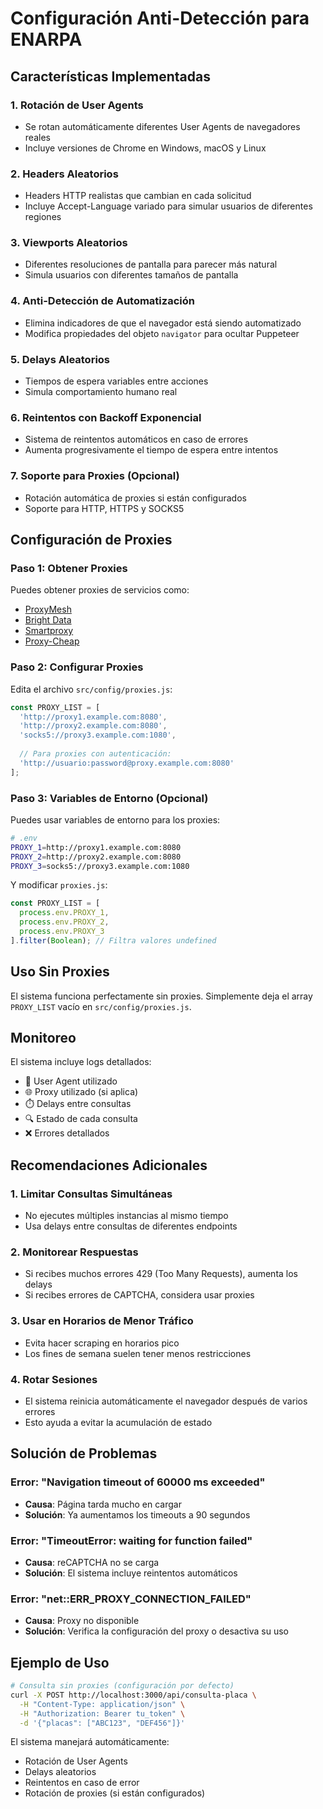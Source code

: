 # Configuración Anti-Detección para ENARPA

## Características Implementadas

### 1. Rotación de User Agents
- Se rotan automáticamente diferentes User Agents de navegadores reales
- Incluye versiones de Chrome en Windows, macOS y Linux

### 2. Headers Aleatorios
- Headers HTTP realistas que cambian en cada solicitud
- Incluye Accept-Language variado para simular usuarios de diferentes regiones

### 3. Viewports Aleatorios
- Diferentes resoluciones de pantalla para parecer más natural
- Simula usuarios con diferentes tamaños de pantalla

### 4. Anti-Detección de Automatización
- Elimina indicadores de que el navegador está siendo automatizado
- Modifica propiedades del objeto `navigator` para ocultar Puppeteer

### 5. Delays Aleatorios
- Tiempos de espera variables entre acciones
- Simula comportamiento humano real

### 6. Reintentos con Backoff Exponencial
- Sistema de reintentos automáticos en caso de errores
- Aumenta progresivamente el tiempo de espera entre intentos

### 7. Soporte para Proxies (Opcional)
- Rotación automática de proxies si están configurados
- Soporte para HTTP, HTTPS y SOCKS5

## Configuración de Proxies

### Paso 1: Obtener Proxies
Puedes obtener proxies de servicios como:
- [ProxyMesh](https://proxymesh.com/)
- [Bright Data](https://brightdata.com/)
- [Smartproxy](https://smartproxy.com/)
- [Proxy-Cheap](https://proxy-cheap.com/)

### Paso 2: Configurar Proxies
Edita el archivo `src/config/proxies.js`:

```javascript
const PROXY_LIST = [
  'http://proxy1.example.com:8080',
  'http://proxy2.example.com:8080',
  'socks5://proxy3.example.com:1080',
  
  // Para proxies con autenticación:
  'http://usuario:password@proxy.example.com:8080'
];
```

### Paso 3: Variables de Entorno (Opcional)
Puedes usar variables de entorno para los proxies:

```bash
# .env
PROXY_1=http://proxy1.example.com:8080
PROXY_2=http://proxy2.example.com:8080
PROXY_3=socks5://proxy3.example.com:1080
```

Y modificar `proxies.js`:
```javascript
const PROXY_LIST = [
  process.env.PROXY_1,
  process.env.PROXY_2,
  process.env.PROXY_3
].filter(Boolean); // Filtra valores undefined
```

## Uso Sin Proxies
El sistema funciona perfectamente sin proxies. Simplemente deja el array `PROXY_LIST` vacío en `src/config/proxies.js`.

## Monitoreo
El sistema incluye logs detallados:
- 🔄 User Agent utilizado
- 🌐 Proxy utilizado (si aplica)
- ⏱️ Delays entre consultas
- 🔍 Estado de cada consulta
- ❌ Errores detallados

## Recomendaciones Adicionales

### 1. Limitar Consultas Simultáneas
- No ejecutes múltiples instancias al mismo tiempo
- Usa delays entre consultas de diferentes endpoints

### 2. Monitorear Respuestas
- Si recibes muchos errores 429 (Too Many Requests), aumenta los delays
- Si recibes errores de CAPTCHA, considera usar proxies

### 3. Usar en Horarios de Menor Tráfico
- Evita hacer scraping en horarios pico
- Los fines de semana suelen tener menos restricciones

### 4. Rotar Sesiones
- El sistema reinicia automáticamente el navegador después de varios errores
- Esto ayuda a evitar la acumulación de estado

## Solución de Problemas

### Error: "Navigation timeout of 60000 ms exceeded"
- **Causa**: Página tarda mucho en cargar
- **Solución**: Ya aumentamos los timeouts a 90 segundos

### Error: "TimeoutError: waiting for function failed"
- **Causa**: reCAPTCHA no se carga
- **Solución**: El sistema incluye reintentos automáticos

### Error: "net::ERR_PROXY_CONNECTION_FAILED"
- **Causa**: Proxy no disponible
- **Solución**: Verifica la configuración del proxy o desactiva su uso

## Ejemplo de Uso
```bash
# Consulta sin proxies (configuración por defecto)
curl -X POST http://localhost:3000/api/consulta-placa \
  -H "Content-Type: application/json" \
  -H "Authorization: Bearer tu_token" \
  -d '{"placas": ["ABC123", "DEF456"]}'
```

El sistema manejará automáticamente:
- Rotación de User Agents
- Delays aleatorios
- Reintentos en caso de error
- Rotación de proxies (si están configurados)